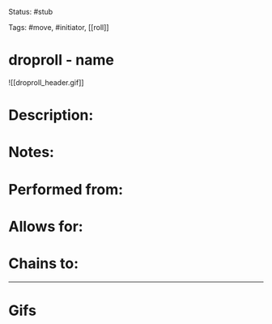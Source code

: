 Status: #stub

Tags: #move, #initiator, [[roll]]

# droproll - name
![[droproll_header.gif]]
# Description:


# Notes:


# Performed from:


# Allows for:


# Chains to:


___
# Gifs
